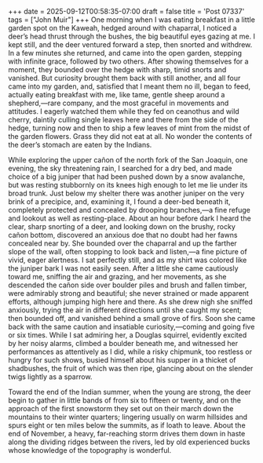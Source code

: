 +++
date = 2025-09-12T00:58:35-07:00
draft = false
title = 'Post 07337'
tags = ["John Muir"]
+++
One morning when I was eating breakfast in a little garden spot on the Kaweah, hedged around with chaparral, I noticed a deer’s head thrust through the bushes, the big beautiful eyes gazing at me. I kept still, and the deer ventured forward a step, then snorted and withdrew. In a few minutes she returned, and came into the open garden, stepping with infinite grace, followed by two others. After showing themselves for a moment, they bounded over the hedge with sharp, timid snorts and vanished. But curiosity brought them back with still another, and all four came into my garden, and, satisfied that I meant them no ill, began to feed, actually eating breakfast with me, like tame, gentle sheep around a shepherd,—rare company, and the most graceful in movements and attitudes. I eagerly watched them while they fed on ceanothus and wild cherry, daintily culling single leaves here and there from the side of the hedge, turning now and then to ship a few leaves of mint from the midst of the garden flowers. Grass they did not eat at all. No wonder the contents of the deer’s stomach are eaten by the Indians.

While exploring the upper cañon of the north fork of the San Joaquin, one evening, the sky threatening rain, I searched for a dry bed, and made choice of a big juniper that had been pushed down by a snow avalanche, but was resting stubbornly on its knees high enough to let me lie under its broad trunk. Just below my shelter there was another juniper on the very brink of a precipice, and, examining it, I found a deer-bed beneath it, completely protected and concealed by drooping branches,—a fine refuge and lookout as well as resting-place. About an hour before dark I heard the clear, sharp snorting of a deer, and looking down on the brushy, rocky cañon bottom, discovered an anxious doe that no doubt had her fawns concealed near by. She bounded over the chaparral and up the farther slope of the wall, often stopping to look back and listen,—a fine picture of vivid, eager alertness. I sat perfectly still, and as my shirt was colored like the juniper bark I was not easily seen. After a little she came cautiously toward me, sniffing the air and grazing, and her movements, as she descended the cañon side over boulder piles and brush and fallen timber, were admirably strong and beautiful; she never strained or made apparent efforts, although jumping high here and there. As she drew nigh she sniffed anxiously, trying the air in different directions until she caught my scent; then bounded off, and vanished behind a small grove of firs. Soon she came back with the same caution and insatiable curiosity,—coming and going five or six times. While I sat admiring her, a Douglas squirrel, evidently excited by her noisy alarms, climbed a boulder beneath me, and witnessed her performances as attentively as I did, while a risky chipmunk, too restless or hungry for such shows, busied himself about his supper in a thicket of shadbushes, the fruit of which was then ripe, glancing about on the slender twigs lightly as a sparrow.

Toward the end of the Indian summer, when the young are strong, the deer begin to gather in little bands of from six to fifteen or twenty, and on the approach of the first snowstorm they set out on their march down the mountains to their winter quarters; lingering usually on warm hillsides and spurs eight or ten miles below the summits, as if loath to leave. About the end of November, a heavy, far-reaching storm drives them down in haste along the dividing ridges between the rivers, led by old experienced bucks whose knowledge of the topography is wonderful.
